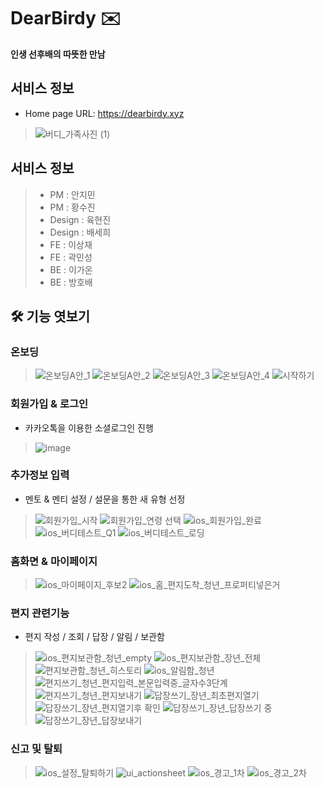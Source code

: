 # DearBirdy ✉️
**인생 선후배의 따뜻한 만남**

## 서비스 정보
- Home page URL: https://dearbirdy.xyz

> ![버디_가족사진 (1)](https://github.com/user-attachments/assets/479402f7-7210-4ca9-af79-e5d3aaed0358)

## 서비스 정보
> - PM : 안지민
> - PM : 황수진
> - Design : 육현진
> - Design : 배세희
> - FE : 이상재
> - FE : 곽민성
> - BE : 이가온
> - BE : 방호배

## 🛠 기능 엿보기


 ### 온보딩
>![온보딩A안_1](https://github.com/user-attachments/assets/c7382850-35fb-435f-ac39-e558cfa91396)
![온보딩A안_2](https://github.com/user-attachments/assets/fdc6fac4-47c6-4acd-b0f9-0655a649b00c)
![온보딩A안_3](https://github.com/user-attachments/assets/5157f00d-63dd-4bfc-86f7-7c2001f6746a)
![온보딩A안_4](https://github.com/user-attachments/assets/918fa9db-406e-4356-9abe-e496e82116bb)
![시작하기](https://github.com/user-attachments/assets/c24214bb-eaf4-4694-a884-e446d434477b)


### 회원가입 & 로그인
- 카카오톡을 이용한 소셜로그인 진행

>![image](https://github.com/user-attachments/assets/aeceb4b1-6e16-4c1e-8028-a542e766eb85)
### 추가정보 입력 
- 멘토 & 멘티 설정 / 설문을 통한 새 유형 선정

>![회원가입_시작](https://github.com/user-attachments/assets/3751d6be-0949-41d3-ab09-e138c7925a73)
![회원가입_연령 선택](https://github.com/user-attachments/assets/1597b49b-77e7-4747-a1c3-9d476ecc88bb)
![ios_회원가입_완료](https://github.com/user-attachments/assets/8fc875be-0994-4076-bdfc-0854bb7999f5)
![ios_버디테스트_Q1](https://github.com/user-attachments/assets/a6798ede-3192-43ba-9b20-1859ea49c6f6)
![ios_버디테스트_로딩](https://github.com/user-attachments/assets/e5fee0ac-694b-420a-a4d3-5bd88f7cbd37)

### 홈화면 & 마이페이지

>![ios_마이페이지_후보2](https://github.com/user-attachments/assets/3a31bba8-9614-4b36-8c94-33a5cbdfbab9)
![ios_홈_편지도착_청년_프로퍼티넣은거](https://github.com/user-attachments/assets/ece61e5c-02b8-48cf-b84a-69c1c31ce521)

### 편지 관련기능
- 편지 작성 / 조회 / 답장 / 알림 / 보관함

>![ios_편지보관함_청년_empty](https://github.com/user-attachments/assets/6472dfdf-4f84-44cf-9ff3-160590a02e08)
![ios_편지보관함_장년_전체](https://github.com/user-attachments/assets/9546b251-24f8-48b3-8555-af96da1d6381)
![편지보관함_청년_히스토리](https://github.com/user-attachments/assets/b3bead0d-52e5-447a-baea-fa83f0143df4)
![ios_알림함_청년](https://github.com/user-attachments/assets/1bae7dd0-4f66-48a7-a2c7-7791721a588c)
![편지쓰기_청년_편지입력_본문입력중_글자수3단계](https://github.com/user-attachments/assets/fb71a1ba-55e4-4800-b29d-ed032219c98d)
![편지쓰기_청년_편지보내기](https://github.com/user-attachments/assets/93fe6217-fae4-4305-a210-eb398b8b7bd8)
![답장쓰기_장년_최초편지열기](https://github.com/user-attachments/assets/7a21f020-209a-4a5a-89f3-275c91488cff)
![답장쓰기_장년_편지열기후 확인](https://github.com/user-attachments/assets/c93dfa5f-c0b4-4569-8570-a4c89fd183e6)
![답장쓰기_장년_답장쓰기 중](https://github.com/user-attachments/assets/010ad66d-6897-4f12-87f9-d1a6ebafc0d2)
![답장쓰기_장년_답장보내기](https://github.com/user-attachments/assets/adce115a-a02e-48ca-ad90-8f322ec030db)


### 신고 및 탈퇴

>![ios_설정_탈퇴하기](https://github.com/user-attachments/assets/80fa64d9-7d8c-4e4f-92a2-584e64ab08fa)
![ui_actionsheet](https://github.com/user-attachments/assets/53317ba3-5aef-4566-91e1-a25ae1bd2946)
![ios_경고_1차](https://github.com/user-attachments/assets/b2f57eda-51c8-4289-8d7e-9d88f836775e)
![ios_경고_2차](https://github.com/user-attachments/assets/195dc2b1-eada-41ab-a8b7-09327b497538)
